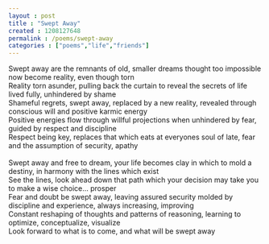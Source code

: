 ```yaml
---
layout : post
title : "Swept Away"
created : 1208127648
permalink : /poems/swept-away
categories : ["poems","life","friends"]
---
```


Swept away are the remnants of old, smaller dreams thought too impossible now become reality, even though torn<br/>
Reality torn asunder, pulling back the curtain to reveal the secrets of life lived fully, unhindered by shame<br/>
Shameful regrets, swept away, replaced by a new reality, revealed through conscious will and positive karmic energy<br/>
Positive energies flow through willful projections when unhindered by fear, guided by respect and discipline<br/>
Respect being key, replaces that which eats at everyones soul of late, fear and the assumption of security, apathy</br>
<br/>
Swept away and free to dream, your life becomes clay in which to mold a destiny, in harmony with the lines which exist<br/>
See the lines, look ahead down that path which your decision may take you to make a wise choice... prosper<br/>
Fear and doubt be swept away, leaving assured security molded by discipline and experience, always increasing, improving<br/>
Constant reshaping of thoughts and patterns of reasoning, learning to optimize, conceptualize, visualize<br/>
Look forward to what is to come, and what will be swept away
